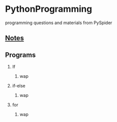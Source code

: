 # PythonProgramming

programming questions and materials from PySpider

## [Notes](notes.md)

## Programs

1. If

    1. wap

2. if-else

    1. wap

3. for

    1. wap